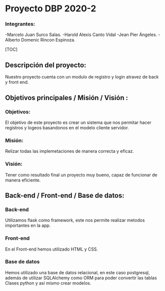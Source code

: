 # Proyecto DBP 2020-2 #
### Integrantes:
-Marcelo Juan Surco Salas.
-Harold Alexis Canto Vidal
-Jean Pier Ángeles.
-Alberto Domenic Rincon Espinoza.

[TOC]

## Descripción del proyecto:
Nuestro proyecto cuenta con un modulo de registro y login atravez de back y front end.


## Objetivos principales / Misión / Visión :

### Objetivos:
El objetivo de este proyecto es crear un sistema que nos permitar hacer registros y logeos basandonos en el modelo cliente servidor. 
### Misión:
Relizar todas las implemetaciones de manera correcta y eficaz.
### Visión:
Tener como resultado final un proyecto muy bueno, capaz de funcionar de manera eficiente.

## Back-end /  Front-end / Base de datos:
### Back-end
Utilizamos flask como framework, este nos permite realizar metodos importantes en la app.
### Front-end
En el Front-end hemos utilizado HTML y CSS.
### Base de datos
Hemos utilizado una base de datos relacional, en este caso postgresql, además de utilizar SQLAlchemy como ORM para poder convertir las tablas Clases python y así mismo crear modelos.
